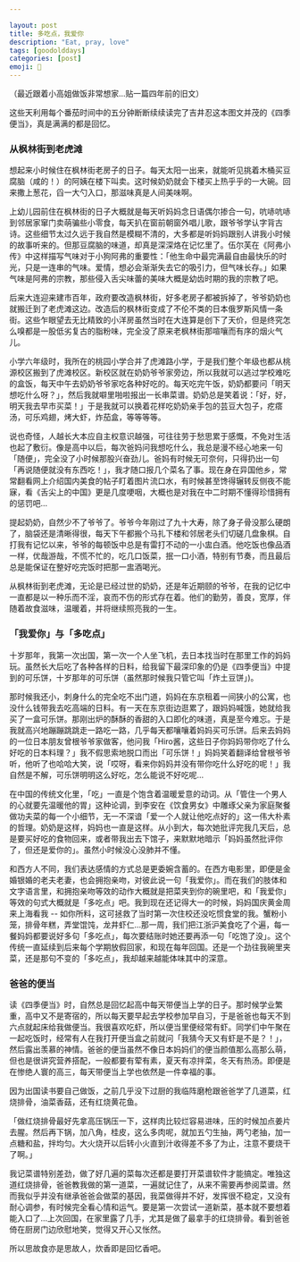```yaml
---

layout: post
title: 多吃点，我爱你
description: "Eat, pray, love"
tags: [goodolddays]
categories: [post]
emoji: 🍲
---
```


（最近跟着小高姐做饭非常想家...贴一篇四年前的旧文）

这些天利用每个番茄时间中的五分钟断断续续读完了吉井忍这本图文并茂的《四季便当》，真是满满的都是回忆。

### 从枫林街到老虎滩
想起来小时候住在枫林街老房子的日子。每天太阳一出来，就能听见挑着木桶买豆腐脑（咸的！）的阿姨在楼下叫卖。这时候奶奶就会下楼买上热乎乎的一大碗。回来撒上葱花，舀一大勺入口，那滋味真是人间美味啊。

上幼儿园前住在枫林街的日子大概就是每天听妈妈念日语偶尔掺合一句，吭哧吭哧到邻居家窜门卖萌骗些小零食，每天扒在窗前朝窗外唱儿歌，跟爷爷学认字背古诗。这些细节太过久远于我自然是模糊不清的，大多都是听妈妈跟别人讲我小时候的故事听来的。但那豆腐脑的味道，却真是深深烙在记忆里了。伍尔芙在《阿弗小传》中这样描写气味对于小狗阿弗的重要性：「他生命中最完满最自由最快乐的时光，只是一连串的气味。爱情，想必会渐渐失去它的吸引力，但气味长存。」如果气味是阿弗的宗教，那些侵入舌尖味蕾的美味大概是幼齿时期的我的宗教了吧。

后来大连迎来建市百年，政府要改造枫林街，好多老房子都被拆掉了，爷爷奶奶也就搬迁到了老虎滩这边。改造后的枫林街变成了不伦不类的日本俄罗斯风情一条街。这些乍眼望去无比精致的小洋房虽然当时在大连算是创下了天价，但是终究怎么嗅都是一股低劣复古的脂粉味，完全没了原来老枫林街那喧嚷而有序的烟火气儿。

小学六年级时，我所在的桃园小学合并了虎滩路小学，于是我们整个年级也都从桃源校区搬到了虎滩校区。新校区就在奶奶爷爷家旁边，所以我就可以逃过学校难吃的盒饭，每天中午去奶奶爷爷家吃各种好吃的。每天吃完午饭，奶奶都要问「明天想吃什么呀？」，然后我就噼里啪啦报出一长串菜谱。奶奶总是笑着说：「好，好，明天我去早市买菜！」于是我就可以换着花样吃奶奶亲手包的芸豆大包子，疙瘩汤，可乐鸡翅，烤大虾，炸茄盒，等等等等。

说也奇怪，人越长大本应自主权意识越强，可往往劳于愁思累于感慨，不免对生活也起了敷衍。像是高中以后，每次爸妈问我想吃什么，我总是漫不经心地来一句「随便」，完全没了小时候那股兴奋劲儿。爸妈有时候无可奈何，只得扔出一句「再说随便就没有东西吃！」，我才随口报几个菜名了事。现在身在异国他乡，常常翻看网上介绍国内美食的帖子盯着图片流口水，有时候甚至馋得辗转反侧夜不能寐，看《舌尖上的中国》更是几度哽咽，大概也是对我在中二时期不懂得珍惜拥有的惩罚吧...

提起奶奶，自然少不了爷爷了。爷爷今年刚过了九十大寿，除了身子骨没那么硬朗了，脑袋还是清晰得很，每天下午都搬个马扎下楼和邻居老头们切磋几盘象棋。自打我有记忆以来，爷爷的每顿饭中总是有雷打不动的一小盅白酒。他吃饭也像品酒一样，优哉游哉，不慌不忙的，吃几口饭菜，抿一口小酒，特别有节奏，而且最后总是能保证在整好吃完饭时把那一盅酒喝光。

从枫林街到老虎滩，无论是已经过世的奶奶，还是年近期颐的爷爷，在我的记忆中一直都是以一种乐而不淫，哀而不伤的形式存在着。他们的勤劳，善良，宽厚，伴随着故食滋味，温暖着，并将继续照亮我的一生。


### 「我爱你」与「多吃点」
十岁那年，我第一次出国，第一次一个人坐飞机，去日本找当时在那里工作的妈妈玩。虽然长大后吃了各种各样的日料，给我留下最深印象的仍是《四季便当》中提到的可乐饼，十岁那年的可乐饼（虽然那时候我只管它叫「炸土豆饼」)。

那时候我还小，刺身什么的完全吃不出门道，妈妈在东京租着一间狭小的公寓，也没什么钱带我去吃高端的日料。有一天在东京街边逛累了，跟妈妈喊饿，她就给我买了一盒可乐饼。那刚出炉的酥酥的香甜的入口即化的味道，真是至今难忘。于是我就高兴地蹦蹦跳跳走一路吃一路，几乎每天都嚷嚷着妈妈买可乐饼。后来去妈妈的一位日本朋友曾根爷爷家做客，他问我「Hiro酱，这些日子你妈妈带你吃了什么好吃的日本料理？」我不假思索地脱口而出「可乐饼！」妈妈笑着翻译给曾根爷爷听，他听了也哈哈大笑，说「哎呀，看来你妈妈并没有带你吃什么好吃的呢！」我自然是不解，可乐饼明明这么好吃，怎么能说不好吃呢…

在中国的传统文化里，「吃」一直是个饱含着温暖爱意的动词。从「管住一个男人的心就要先温暖他的胃」这种论调，到李安在《饮食男女》中雕琢父亲为家庭聚餐做功夫菜的每一个小细节，无一不深谙「爱一个人就让他吃点好的」这一伟大朴素的哲理。奶奶是这样，妈妈也一直是这样。从小到大，每次她批评完我几天后，总是要买好吃的食物回来，或者带我出去下馆子，来默默地暗示「妈妈虽然批评你了，但还是爱你的」。虽然小时候没心没肺并不懂。

和西方人不同，我们表达感情的方式总是更委婉含蓄的。在西方电影里，即便是金婚银婚的老夫老妻，也会拥抱亲吻，对彼此说一句「我爱你」。而在我们的肢体和文字语言里，和拥抱亲吻等效的动作大概就是把菜夹到你的碗里吧，和「我爱你」等效的句式大概就是「多吃点」吧。我到现在还记得大一的时候，妈妈国庆黄金周来上海看我 -- 如你所料，这可拯救了当时第一次住校还没吃惯食堂的我。蟹粉小笼，排骨年糕，弄堂馄饨，龙井虾仁...那一周，我们把江浙沪美食吃了个遍，每一餐妈妈都要说好多句「多吃点」，每次要结账时她还要再添一句「吃饱了没」。这个传统一直延续到后来每个学期放假回家，和现在每年回国。还是一个劲往我碗里夹菜，还是那句不变的「多吃点」，我却越来越能体味其中的深意。

### 爸爸的便当
 读《四季便当》时，自然总是回忆起高中每天带便当上学的日子。那时候学业繁重，高中又不是寄宿的，所以每天要早起去学校参加早自习，于是爸爸也每天不到六点就起床给我做便当。我很喜欢吃虾，所以便当里便经常有虾。同学们中午聚在一起吃饭时，经常有人在我打开便当盒之前就问「我猜今天又有虾是不是？！」，然后露出羡慕的神情。爸爸的便当虽然不像日本妈妈们的便当颜值那么高那么萌，但也是很讲究营养搭配，一般都要有荤有素，夏天有凉拌菜，冬天有热汤。即便是在惨绝人寰的高三，每天带便当上学也依然是一件幸福的事。

因为出国读书要自己做饭，之前几乎没下过厨的我临阵磨枪跟爸爸学了几道菜，红烧排骨，油菜香菇，还有红烧黄花鱼。

「做红烧排骨最好先拿高压锅压一下，这样肉比较烂容易进味，压的时候加点姜片去腥。然后再下锅，加八角，桂皮，这么多肉呢，就加五勺生抽，两勺老抽，加一点糖和盐，拌均匀。大火烧开以后转小火直到汁收得差不多了为止，注意不要烧干了啊。」

我记菜谱特别差劲，做了好几遍的菜每次还都是要打开菜谱软件才能搞定。唯独这道红烧排骨，爸爸教我做的第一道菜，一遍就记住了，从来不需要再参阅菜谱。然而我似乎并没有继承爸爸会做菜的基因，我菜做得并不好，发挥很不稳定，又没有耐心调参，有时候完全看心情和运气。要是第一次尝试一道新菜，基本就不要想着能入口了...上次回国，在家里露了几手，尤其是做了最拿手的红烧排骨。看到爸爸倚在厨房门边欣慰地笑，觉得又开心又怅然。

所以思故食亦是思故人，炊香即是回忆香吧。
